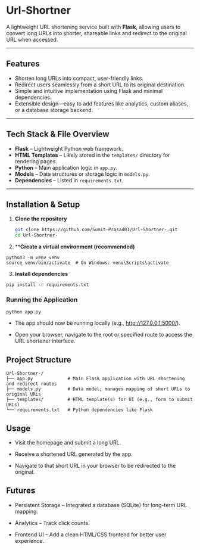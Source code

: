 # Url‑Shortner

A lightweight URL shortening service built with **Flask**, allowing users to convert long URLs into shorter, shareable links and redirect to the original URL when accessed.

---

##  Features

- Shorten long URLs into compact, user-friendly links.
- Redirect users seamlessly from a short URL to its original destination.
- Simple and intuitive implementation using Flask and minimal dependencies.
- Extensible design—easy to add features like analytics, custom aliases, or a database storage backend.

---

##  Tech Stack & File Overview

- **Flask** – Lightweight Python web framework.
- **HTML Templates** – Likely stored in the `templates/` directory for rendering pages.
- **Python** – Main application logic in `app.py`.
- **Models** – Data structures or storage logic in `models.py`.
- **Dependencies** – Listed in `requirements.txt`.

---

##  Installation & Setup

1. **Clone the repository**
   ```bash
   git clone https://github.com/Sumit-Prasad01/Url-Shortner-.git
   cd Url-Shortner-

2. ****Create a virtual environment (recommended)**
```
python3 -m venv venv
source venv/bin/activate  # On Windows: venv\Scripts\activate
```


3. **Install dependencies**
```
pip install -r requirements.txt
```
### Running the Application
```
python app.py
```

- The app should now be running locally (e.g., http://127.0.0.1:5000/).

- Open your browser, navigate to the root or specified route to access the URL shortener interface.

## Project Structure
```
Url-Shortner-/
├── app.py             # Main Flask application with URL shortening and redirect routes
├── models.py          # Data model; manages mapping of short URLs to original URLs
├── templates/         # HTML template(s) for UI (e.g., form to submit URLs)
└── requirements.txt   # Python dependencies like Flask
```

## Usage

- Visit the homepage and submit a long URL.

- Receive a shortened URL generated by the app.

- Navigate to that short URL in your browser to be redirected to the original.

## Futures

- Persistent Storage – Integrated a database (SQLite) for long-term URL mapping.

- Analytics – Track click counts.

- Frontend UI – Add a clean HTML/CSS frontend for better user experience.

